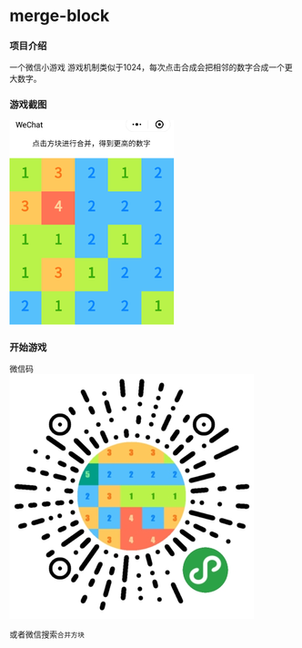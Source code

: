 # merge-block

### 项目介绍
一个微信小游戏
游戏机制类似于1024，每次点击合成会把相邻的数字合成一个更大数字。

### 游戏截图
![游戏截图](doc/20180824193124.png)


### 开始游戏
微信码  
![微信码](doc/gh_a6a063e0b8e4_430.jpg)

或者微信搜索`合并方块`
